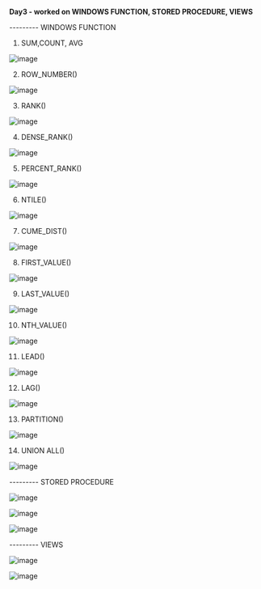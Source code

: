 **Day3 -
worked on WINDOWS FUNCTION, STORED PROCEDURE, VIEWS**

--------- WINDOWS FUNCTION 

1. SUM,COUNT, AVG
   
![image](https://github.com/user-attachments/assets/c82b70a3-6616-4eb7-841d-36aa655bf149)

2. ROW_NUMBER()

![image](https://github.com/user-attachments/assets/a785038a-a0ed-4290-af83-ecc00dbe4040)

3. RANK()

![image](https://github.com/user-attachments/assets/473ac3e7-5e8b-4674-8d35-f09a9a96635c)

4. DENSE_RANK()

![image](https://github.com/user-attachments/assets/47c605be-098c-4f95-93e3-9fefd5c4f350)

5. PERCENT_RANK()
   
![image](https://github.com/user-attachments/assets/e897b5ab-0775-47c5-be0d-7e629f3fff1b)

6. NTILE()

![image](https://github.com/user-attachments/assets/c63f5147-988e-4e53-9f98-ffd82b9a2c83)

7. CUME_DIST()

![image](https://github.com/user-attachments/assets/6004791a-54f5-40e5-9097-724fd043e0bc)

8. FIRST_VALUE()

![image](https://github.com/user-attachments/assets/8b24128d-808e-4855-89f1-7a136f521730)

9. LAST_VALUE()

![image](https://github.com/user-attachments/assets/e0d6728c-a0a7-4ebb-a77d-8a339ba11789)

10. NTH_VALUE()

![image](https://github.com/user-attachments/assets/44497fb5-7174-4034-bc2f-d5e739c6136c)


11. LEAD()

![image](https://github.com/user-attachments/assets/6c613fea-0e8c-42c3-957e-efdeed92664c)


12. LAG()

![image](https://github.com/user-attachments/assets/24c9be0a-fd08-4990-a2e3-d8f006b386c2)


13. PARTITION()

![image](https://github.com/user-attachments/assets/06da4f5d-a005-4565-97aa-21198c57a9aa)

14. UNION ALL()

![image](https://github.com/user-attachments/assets/997a292c-46b3-420e-8743-f9e5f81de0e6)


--------- STORED PROCEDURE

![image](https://github.com/user-attachments/assets/b22a9967-50bd-4817-97a1-c5bdee8fcc9b)

![image](https://github.com/user-attachments/assets/df70e94e-9d3e-4cea-9eb3-2321096e6ae6)

![image](https://github.com/user-attachments/assets/75cf49dc-7342-4146-bfb7-98445096f605)

--------- VIEWS

![image](https://github.com/user-attachments/assets/fd4ca2cc-dd26-4b9e-8fb6-4586427a01d3)

![image](https://github.com/user-attachments/assets/e4137ebf-1932-4caf-a144-355c633912c9)








